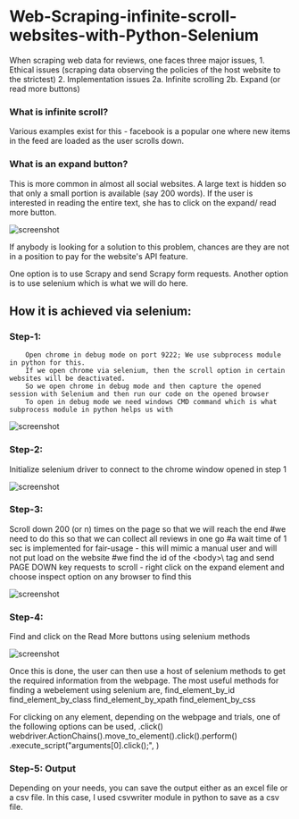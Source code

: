 # Web-Scraping-infinite-scroll-websites-with-Python-Selenium

When scraping web data for reviews, one faces three major issues,
        1. Ethical issues (scraping data observing the policies of the host website to the strictest)
        2. Implementation issues
                2a. Infinite scrolling
                2b. Expand (or read more buttons)

### What is infinite scroll? 
Various examples exist for this - facebook is a popular one where new items in the feed are loaded as the user scrolls down.

### What is an expand button?
This is more common in almost all social websites. A large text is hidden so that only a small portion is available (say 200 words). If the user is interested in reading the entire text, she has to click on the expand/ read more button.

![screenshot](https://github.com/karthikkumar001/A-method-to-extract-actionable-insights-from-negative-reviews-using-NLP/blob/main/Images/2021-01-03%2020_16_24-Window.png)



If anybody is looking for a solution to this problem, chances are they are not in a position to pay for the website's API feature.

One option is to use Scrapy and send Scrapy form requests. Another option is to use selenium which is what we will do here.


## How it is achieved via selenium:

### Step-1: 
        Open chrome in debug mode on port 9222; We use subprocess module in python for this.
        If we open chrome via selenium, then the scroll option in certain websites will be deactivated.
        So we open chrome in debug mode and then capture the opened session with Selenium and then run our code on the opened browser
        To open in debug mode we need windows CMD command which is what subprocess module in python helps us with


![screenshot](https://github.com/karthikkumar001/Web-Scraping-infinite-scroll-websites-with-Python-Selenium/blob/main/Images/step1.png)



### Step-2: 
Initialize selenium driver to connect to the chrome window opened in step 1

![screenshot](https://github.com/karthikkumar001/Web-Scraping-infinite-scroll-websites-with-Python-Selenium/blob/main/Images/step2.png)



### Step-3: 
Scroll down 200 (or n) times on the page so that we will reach the end
    #we need to do this so that we can collect all reviews in one go
    #a wait time of 1 sec is implemented for fair-usage - this will mimic a manual user and will not put load on the website
    #we find the id of the \<body>\ tag and send PAGE DOWN key requests to scroll - right click on the expand element and choose inspect option on any browser to find this

![screenshot](https://github.com/karthikkumar001/Web-Scraping-infinite-scroll-websites-with-Python-Selenium/blob/main/Images/step3.png)




### Step-4: 
Find and click on the Read More buttons using selenium methods

![screenshot](https://github.com/karthikkumar001/Web-Scraping-infinite-scroll-websites-with-Python-Selenium/blob/main/Images/step4.png)


Once this is done, the user can then use a host of selenium methods to get the required information from the webpage.
The most useful methods for finding a webelement using selenium are,
        find_element_by_id
        find_element_by_class
        find_element_by_xpath
        find_element_by_css

For clicking on any element, depending on the webpage and trials, one of the following options can be used,
        <element>.click()
        webdriver.ActionChains(<webdriver>).move_to_element(<element>).click().perform()
        <webdriver>.execute_script("arguments[0].click();", <element>)
                

### Step-5: Output

Depending on your needs, you can save the output either as an excel file or a csv file. 
In this case, I used csvwriter module in python to save as a csv file.


        
        



